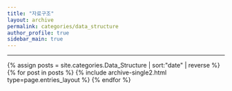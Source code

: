 ```yaml
---
title: "자료구조"
layout: archive
permalink: categories/data_structure
author_profile: true
sidebar_main: true
---
```


<!-- 공백이 포함되어 있는 카테고리 이름의 경우 site.categories['a b c'] 이런식으로! -->

***

{% assign posts = site.categories.Data_Structure | sort:"date" | reverse %}
{% for post in posts %} {% include archive-single2.html type=page.entries_layout %} {% endfor %}